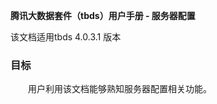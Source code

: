 **腾讯大数据套件（tbds）用户手册 - 服务器配置** 

该文档适用tbds 4.0.3.1 版本  

### 目标 
&emsp;&emsp;用户利用该文档能够熟知服务器配置相关功能。   
